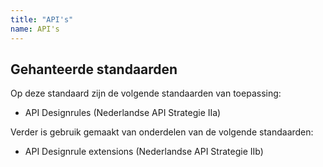 ```yaml
---
title: "API's"
name: API's
---
```


## Gehanteerde standaarden
Op deze standaard zijn de volgende standaarden van toepassing:
-	API Designrules (Nederlandse API Strategie IIa)

Verder is gebruik gemaakt van onderdelen van de volgende standaarden:
-	API Designrule extensions (Nederlandse API Strategie IIb)
